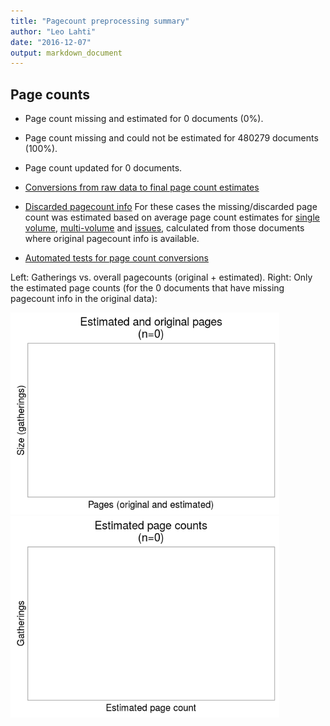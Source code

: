 ```yaml
---
title: "Pagecount preprocessing summary"
author: "Leo Lahti"
date: "2016-12-07"
output: markdown_document
---
```





## Page counts

  * Page count missing and estimated for 0 documents (0%).

  * Page count missing and could not be estimated for 480279 documents (100%).

  * Page count updated for 0 documents.
  
  * [Conversions from raw data to final page count estimates](output.tables/pagecount_conversion_nontrivial.csv)

<!--[Page conversions from raw data to final page count estimates with volume info](output.tables/page_conversion_table_full.csv)-->

  * [Discarded pagecount info](output.tables/pagecount_discarded.csv) For these cases the missing/discarded page count was estimated based on average page count estimates for [single volume](mean_pagecounts_singlevol.csv), [multi-volume](mean_pagecounts_multivol.csv) and [issues](mean_pagecounts_issue.csv), calculated from those documents where original pagecount info is available.

  * [Automated tests for page count conversions](https://github.com/rOpenGov/bibliographica/blob/master/inst/extdata/tests_polish_physical_extent.csv)


Left: Gatherings vs. overall pagecounts (original + estimated). Right: Only the estimated page counts (for the 0 documents that have missing pagecount info in the original data):

<img src="figure/pagecount-size-estimated-1.png" title="plot of chunk size-estimated" alt="plot of chunk size-estimated" width="430px" /><img src="figure/pagecount-size-estimated-2.png" title="plot of chunk size-estimated" alt="plot of chunk size-estimated" width="430px" />


<!--

## Average page counts (only works in CERL now)

Multi-volume documents average page counts are given per volume.


```
## Error in inherits(x, "list"): object 'mean.pagecounts' not found
```


```
## Error in melt(mean.pagecounts[, c("median.pages.multivol", "median.pages.singlevol", : object 'mean.pagecounts' not found
```

```
## Error in melt(mean.pagecounts[, c("mean.pages.multivol", "mean.pages.singlevol", : object 'mean.pagecounts' not found
```

![plot of chunk size-pagecountsmulti2](figure/pagecount-size-pagecountsmulti2-1.png)

-->
